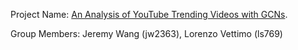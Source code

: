 Project Name:  [An Analysis of YouTube Trending Videos with GCNs](https://github.com/jwang115/ORIE-5741-YouTube-Analysis).

Group Members: Jeremy Wang (jw2363), Lorenzo Vettimo (ls769)
